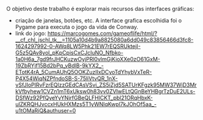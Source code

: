 O objetivo deste trabalho é explorar mais recursos das interfaces gráficas: 
  - criação de janelas, botões, etc. A interface grafica escolhidia foi o Pygame para executa o jogo da vida de Conway.
  - link do jogo:
    https://marcogomes.com/gameoflife/html/?__cf_chl_jschl_tk__=1105a10d4b9a8825080a6dd049c83856466d3fc8-1624297992-0-AWq8LW5Phk21EW7rEQSRUktejI-G5z5QAv8yol_pKpCpisCxCJcIuNO_Nfbko-1a0H6a_7gd9frJHCKuzwOyjPRl0vlmGjKioXXe0zO61GxM-19ZbRYjf15Bd2bPq_vBdlB-9kYX2_-ETotK4rA_5CumAUhQ5OOKZuzIIxDCyoTdYhybVxTeR-P4X54WiqNZPfndoSB-S-75liVtvQR_1nX-vSfJIoPlRvFzrEQlzzGEdCAsVSvi_ZS5iZjd5SATUrKFgzk95MW37WjD3MrkVfbyhew1CVZn1mT6xUksw0h83vv0ZVIwELtQGnBeYHBgrTzDuE2ULs-DSfWz92PfQyeYyYNjrfGBeQLFHlCKT_pbl21ORqHbxK-ulZKRQHJvccxHUkHXMzs5T1yWNIqKwpl7kJOhOf5aa_-u1tOMaRiQ&authuser=0

